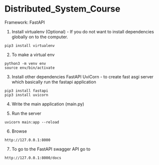 # Distributed_System_Course
Framework: FastAPI
1. Install virtualenv (Optional) - If you do not want to install dependencies globally on to the computer.
```
pip3 install virtualenv
```

2. To make a virtual env
```
python3 -m venv env
source env/bin/activate
```

3. Install other dependencies
FastAPI
UviCorn - to create fast asgi server which basically run the fastapi application
```
pip3 install fastapi
pip3 install uvicorn 
```

4. Write the main application (main.py)

5. Run the server
```
uvicorn main:app --reload
```

6. Browse
```
http://127.0.0.1:8000
```

7. To go to the FastAPI swagger API go to 
```
http://127.0.0.1:8000/docs
```

